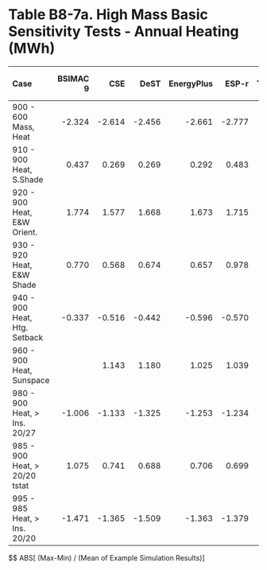 # Table B8-7a. High Mass Basic Sensitivity Tests - Annual Heating (MWh)
| Case                          | BSIMAC 9 |    CSE |   DeST | EnergyPlus |  ESP-r | TRNSYS |     |    Min |    Max |   Mean | Dev % $$ |     | SuperSIM | 
|:----------------------------- | --------:| ------:| ------:| ----------:| ------:| ------:| ---:| ------:| ------:| ------:| --------:| ---:| --------:| 
| 900 - 600 Mass, Heat          |   -2.324 | -2.614 | -2.456 |     -2.661 | -2.777 | -2.690 |     | -2.777 | -2.324 | -2.587 |     17.5 |     |   -2.614 | 
| 910 - 900 Heat, S.Shade       |    0.437 |  0.269 |  0.269 |      0.292 |  0.483 |  0.318 |     |  0.269 |  0.483 |  0.345 |     62.0 |     |    0.269 | 
| 920 - 900 Heat, E&W Orient.   |    1.774 |  1.577 |  1.668 |      1.673 |  1.715 |  1.793 |     |  1.577 |  1.793 |  1.700 |     12.7 |     |    1.577 | 
| 930 - 920 Heat, E&W Shade     |    0.770 |  0.568 |  0.674 |      0.657 |  0.978 |  0.777 |     |  0.568 |  0.978 |  0.737 |     55.6 |     |    0.568 | 
| 940 - 900 Heat, Htg. Setback  |   -0.337 | -0.516 | -0.442 |     -0.596 | -0.570 | -0.645 |     | -0.645 | -0.337 | -0.518 |     59.5 |     |   -0.516 | 
| 960 - 900 Heat, Sunspace      |          |  1.143 |  1.180 |      1.025 |  1.039 |  1.046 |     |  1.025 |  1.180 |  1.087 |     14.2 |     |    1.143 | 
| 980 - 900 Heat, > Ins. 20/27  |   -1.006 | -1.133 | -1.325 |     -1.253 | -1.234 | -1.364 |     | -1.364 | -1.006 | -1.219 |     29.3 |     |   -1.133 | 
| 985 - 900 Heat, > 20/20 tstat |    1.075 |  0.741 |  0.688 |      0.706 |  0.699 |  0.722 |     |  0.688 |  1.075 |  0.772 |     50.1 |     |    0.741 | 
| 995 - 985 Heat, > Ins. 20/20  |   -1.471 | -1.365 | -1.509 |     -1.363 | -1.379 | -1.459 |     | -1.509 | -1.363 | -1.424 |     10.3 |     |   -1.365 | 

$$ ABS[ (Max-Min) / (Mean of Example Simulation Results)]


